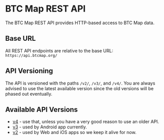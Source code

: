 
# BTC Map REST API

The BTC Map REST API provides HTTP-based access to BTC Map data.

## Base URL

All REST API endpoints are relative to the base URL: `https://api.btcmap.org/`

## API Versioning

The API is versioned with the paths `/v2/`, `/v3/`, and `/v4/`. You are always advised to use the latest available version since the old versions will be phased out eventually.

## Available API Versions

- [v4](v4/README.md) - use that, unless you have a very good reason to use an older API.
- [v3](v3/README.md) - used by Android app currently.
- [v2](v2/README.md) - used by Web and iOS apps so we keep it alive for now.

